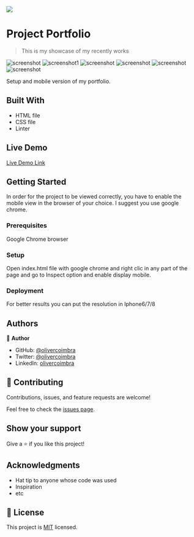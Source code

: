 ![](https://img.shields.io/badge/Microverse-blueviolet)

# Project Portfolio

> This is my showcase of my recently works

![screenshot](./app_screenshot.png)
![screenshot1](./app_screenshot1.png)
![screenshot](./app_screenshot2.png)
![screenshot](./app_screenshot3.png)
![screenshot](./app_screenshot4.png)
![screenshot](./app_screenshot5.png)

Setup and mobile version of my portfolio.

## Built With

- HTML file
- CSS file
- Linter

## Live Demo

[Live Demo Link](https://oliverscz.github.io/mobile-version-project/) 


## Getting Started

In order for the project to be viewed correctly, you have to enable the mobile view in the browser of your choice. I suggest you use google chrome. 

### Prerequisites

Google Chrome browser

### Setup
Open index.html file with google chrome and right clic in any part of the page and go to Inspect option and enable display mobile.

### Deployment
For better results you can put the resolution in Iphone6/7/8



## Authors

👤 **Author**

- GitHub: [@olivercoimbra](https://github.com/olivercoimbra)
- Twitter: [@olivercoimbra](https://twitter.com/olivercoimbra)
- LinkedIn: [olivercoimbra](https://linkedin.com/in/olivercoimbra)


## 🤝 Contributing

Contributions, issues, and feature requests are welcome!

Feel free to check the [issues page](../../issues/).

## Show your support

Give a ⭐️ if you like this project!

## Acknowledgments

- Hat tip to anyone whose code was used
- Inspiration
- etc

## 📝 License

This project is [MIT](./MIT.md) licensed.

